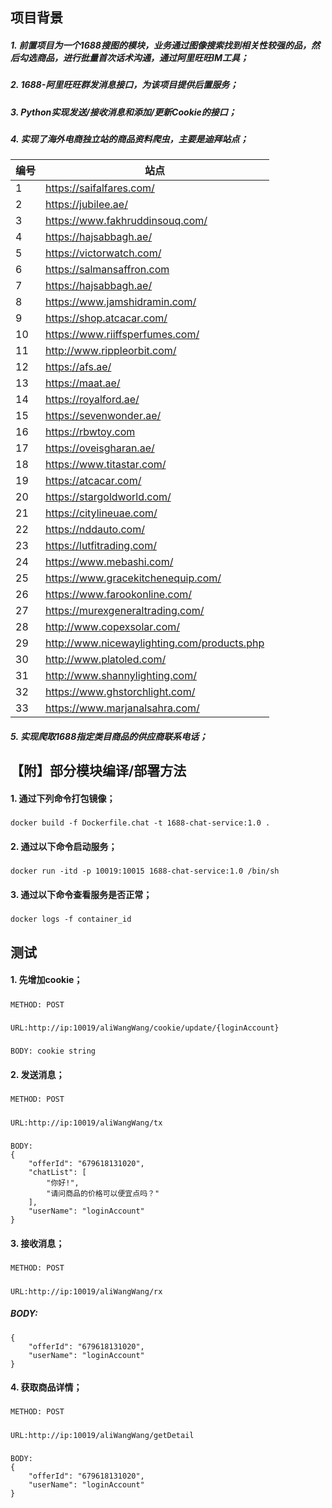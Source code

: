 ## 项目背景

##### 1. 前置项目为一个1688搜图的模块，业务通过图像搜索找到相关性较强的品，然后勾选商品，进行批量首次话术沟通，通过阿里旺旺IM工具；

##### 2. 1688-阿里旺旺群发消息接口，为该项目提供后置服务；

##### 3. Python实现发送/接收消息和添加/更新Cookie的接口；

##### 4. 实现了海外电商独立站的商品资料爬虫，主要是迪拜站点；

| 编号      | 站点                            |
|---------| ------------------------------- |
| 1       | https://saifalfares.com/        |
| 2       | https://jubilee.ae/     |
| 3       | https://www.fakhruddinsouq.com/ |
| 4       | https://hajsabbagh.ae/ |
| 5       | https://victorwatch.com/ |
| 6       | https://salmansaffron.com |
| 7       | https://hajsabbagh.ae/ |
| 8       | https://www.jamshidramin.com/ |
| 9       | https://shop.atcacar.com/ |
| 10      | https://www.riiffsperfumes.com/ |
| 11      | http://www.rippleorbit.com/ |
| 12      | https://afs.ae/ |
| 13      | https://maat.ae/ |
| 14      | https://royalford.ae/ |
| 15      | https://sevenwonder.ae/ |
| 16      | https://rbwtoy.com |
 | 17      | https://oveisgharan.ae/ |
 | 18      | https://www.titastar.com/ |
 | 19      | https://atcacar.com/ |
 | 20      | https://stargoldworld.com/ |
 | 21      | https://citylineuae.com/ |
 | 22      | https://nddauto.com/ |
 | 23      | https://lutfitrading.com/ |
 | 24      | https://www.mebashi.com/ |
 | 25      | https://www.gracekitchenequip.com/ |
 | 26      | https://www.farookonline.com/ |
 | 27      | https://murexgeneraltrading.com/ |
 | 28      | http://www.copexsolar.com/  | 
 | 29      | http://www.nicewaylighting.com/products.php |
 | 30      | http://www.platoled.com/ |
 | 31      | http://www.shannylighting.com/ |
 | 32      | https://www.ghstorchlight.com/ | 
 | 33      | https://www.marjanalsahra.com/ |

##### 5. 实现爬取1688指定类目商品的供应商联系电话；

## 【附】部分模块编译/部署方法

#### 1. 通过下列命令打包镜像；

#####

    docker build -f Dockerfile.chat -t 1688-chat-service:1.0 .

#### 2. 通过以下命令启动服务；

#####

    docker run -itd -p 10019:10015 1688-chat-service:1.0 /bin/sh

#### 3. 通过以下命令查看服务是否正常；

#####

    docker logs -f container_id

## 测试

#### 1. 先增加cookie；

#####

    METHOD: POST

#####

    URL:http://ip:10019/aliWangWang/cookie/update/{loginAccount}

#####

    BODY: cookie string

#### 2. 发送消息；

#####

    METHOD: POST

#####

    URL:http://ip:10019/aliWangWang/tx

#####

    BODY:
    {
    	"offerId": "679618131020",
    	"chatList": [
    		"你好!",
    		"请问商品的价格可以便宜点吗？"
    	],
    	"userName": "loginAccount"
    }

#### 3. 接收消息；

#####

    METHOD: POST

#####

    URL:http://ip:10019/aliWangWang/rx

##### BODY:

    {
    	"offerId": "679618131020",
    	"userName": "loginAccount"
    }

#### 4. 获取商品详情；

#####

    METHOD: POST

#####

    URL:http://ip:10019/aliWangWang/getDetail

#####

    BODY:
    {
    	"offerId": "679618131020",
    	"userName": "loginAccount"
    }

